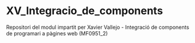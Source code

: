 # XV_Integracio_de_components
Repositori del modul impartit per Xavier Vallejo - Integració de components de programari a pàgines web (MF0951_2)
